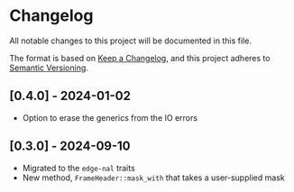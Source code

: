 # Changelog

All notable changes to this project will be documented in this file.

The format is based on [Keep a Changelog](https://keepachangelog.com/en/1.0.0/),
and this project adheres to [Semantic Versioning](https://semver.org/spec/v2.0.0.html).

## [0.4.0] - 2024-01-02
* Option to erase the generics from the IO errors

## [0.3.0] - 2024-09-10
* Migrated to the `edge-nal` traits
* New method, `FrameHeader::mask_with` that takes a user-supplied mask
